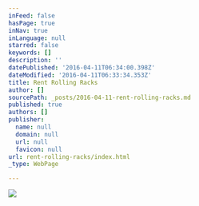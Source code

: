 ```yaml
---
inFeed: false
hasPage: true
inNav: true
inLanguage: null
starred: false
keywords: []
description: ''
datePublished: '2016-04-11T06:34:00.398Z'
dateModified: '2016-04-11T06:33:34.353Z'
title: Rent Rolling Racks
author: []
sourcePath: _posts/2016-04-11-rent-rolling-racks.md
published: true
authors: []
publisher:
  name: null
  domain: null
  url: null
  favicon: null
url: rent-rolling-racks/index.html
_type: WebPage

---
```

![](https://the-grid-user-content.s3-us-west-2.amazonaws.com/e534422b-66a9-42b2-b789-1966b5bad3b0.jpg)